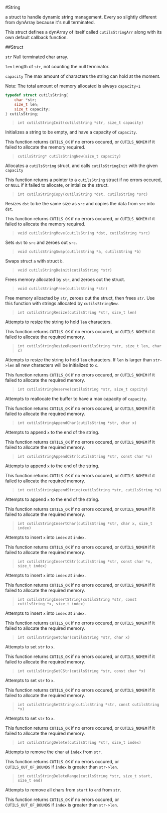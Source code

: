 #String

a struct to handle dynamic string management. Every so slightly different from dynArray because it's null terminated.

This struct defines a dynArray of itself called `cutilsStringArr` along with its own default callback function.

##Struct

`str` Null terminated char array.

`len` Length of `str`, not counting the null terminator.

`capacity` The max amount of characters the string can hold at the moment.

Note: The total amount of memory allocated is always `capacity+1`

```C
typedef struct cutilsString{
	char *str;
	size_t len;
	size_t capacity;
} cutilsString;
```

>`int cutilsStringInit(cutilsString *str, size_t capacity)`

Initializes a string to be empty, and have a capacity of `capacity`.

This function returns `CUTILS_OK` if no errors occured, or `CUTILS_NOMEM` if it failed to allocate the memory required.

>`cutilsString* cutilsStringNew(size_t capacity)`

Allocates a `cutilsString` struct, and calls `cutilsStringInit` with the given `capacity`

This function returns a pointer to a `cutilsString` struct if no errors occured, or `NULL` if it failed to allocate, or intialize the struct.

>`int cutilsStringCopy(cutilsString *dst, cutilsString *src)`

Resizes `dst` to be the same size as `src` and copies the data from `src` into `dst`.

This function returns `CUTILS_OK` if no errors occured, or `CUTILS_NOMEM` if it failed to allocate the memory required.

>`void cutilsStringMove(cutilsString *dst, cutilsString *src)`

Sets `dst` to `src` and zeroes out `src`.

>`void cutilsStringSwap(cutilsString *a, cutilsString *b)`

Swaps struct `a` with struct `b`.

>`void cutilsStringDeinit(cutilsString *str)`

Frees memory allocated by `str`, and zeroes out the struct.

>`void cutilsStringFree(cutilsString *str)`

Free memory alloacted by `str`, zeroes out the struct, then frees `str`. Use this function with strings allocated by `cutilsStringNew`.

>`int cutilsStringResize(cutilsString *str, size_t len)`

Attempts to resize the string to hold `len` characters.

This function returns `CUTILS_OK` if no errors occured, or `CUTILS_NOMEM` if it failed to allocate the required memory.

>`int cutilsStringResizeRepeat(cutilsString *str, size_t len, char c)`

Attempts to resize the string to hold `len` characters. If `len` is larger than `str->len` all new characters will be initialized to `c`.

This function returns `CUTILS_OK` if no errors occured, or `CUTILS_NOMEM` if it failed to allocate the required memory.

>`int cutilsStringReserve(cutilsString *str, size_t capcity)`

Attempts to reallocate the buffer to have a max capacity of `capacity`.

This function returns `CUTILS_OK` if no errors occured, or `CUTILS_NOMEM` if it failed to allocate the required memory.

>`int cutilsStringAppendChar(cutilsString *str, char x)`

Attempts to append `x` to the end of the string.

This function returns `CUTILS_OK` if no errors occured, or `CUTILS_NOMEM` if it failed to allocate the required memory.

>`int cutilsStringAppendCStr(cutilsString *str, const char *x)`

Attempts to append `x` to the end of the string.

This function returns `CUTILS_OK` if no errors occured, or `CUTILS_NOMEM` if it failed to allocate the required memory.

>`int cutilsStringAppendString(cutilsString *str, cutilsString *x)`

Attempts to append `x` to the end of the string.

This function returns `CUTILS_OK` if no errors occured, or `CUTILS_NOMEM` if it failed to allocate the required memory.

>`int cutilsStringInsertChar(cutilsString *str, char x, size_t index)`

Attempts to insert `x` into `index` at `index`.

This function returns `CUTILS_OK` if no errors occured, or `CUTILS_NOMEM` if it failed to allocate the required memory.

>`int cutilsStringInsertCStr(cutilsString *str, const char *x, size_t index)`

Attempts to insert `x` into `index` at `index`.

This function returns `CUTILS_OK` if no errors occured, or `CUTILS_NOMEM` if it failed to allocate the required memory.

>`int cutilsStringInsertString(cutilsString *str, const cutilsString *x, size_t index)`

Attempts to insert `x` into `index` at `index`.

This function returns `CUTILS_OK` if no errors occured, or `CUTILS_NOMEM` if it failed to allocate the required memory.

>`int cutilsStringSetChar(cutilsString *str, char x)`

Attempts to set `str` to `x`.

This function returns `CUTILS_OK` if no errors occured, or `CUTILS_NOMEM` if it failed to allocate the required memory.

>`int cutilsStringSetCStr(cutilsString *str, const char *x)`

Attempts to set `str` to `x`.

This function returns `CUTILS_OK` if no errors occured, or `CUTILS_NOMEM` if it failed to allocate the required memory.

>`int cutilsStringSetString(cutilsString *str, const cutilsString *x)`

Attempts to set `str` to `x`.

This function returns `CUTILS_OK` if no errors occured, or `CUTILS_NOMEM` if it failed to allocate the required memory.

>`int cutilsStringDelete(cutilsString *str, size_t index)`

Attempts to remove the char at `index` from `str`.

This function returns `CUTILS_OK` if no errors occured, or `CUTILS_OUT_OF_BOUNDS` if `index` is greater than `str->len`.

>`int cutilsStringDeleteRange(cutilsString *str, size_t start, size_t end)`

Attempts to remove all chars from `start` to `end` from `str`.

This function returns `CUTILS_OK` if no errors occured, or `CUTILS_OUT_OF_BOUNDS` if `index` is greater than `str->len`.
